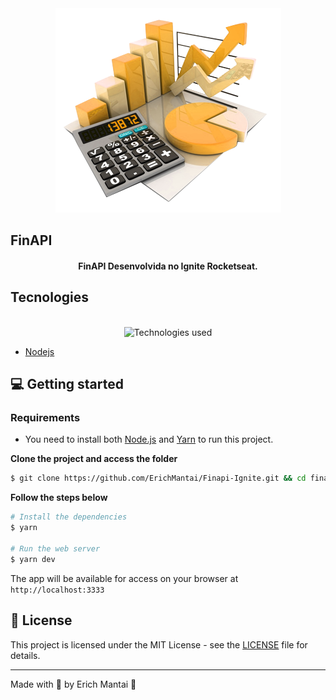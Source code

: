 <div align="center">
  <img src="github/finapi.png" alt="Api logo" style: "heigth: 20rem">
</div>

## FinAPI

<h4 align="center">
  FinAPI Desenvolvida no Ignite Rocketseat.
</h4>

## Tecnologies

<div align="center">
  <br />
  <img src="public/nodejs.png" alt="Technologies used" style: "heigth: 20rem">
</div>

- [Nodejs](https://nodejs.org/)

## 💻 Getting started

### Requirements

- You need to install both [Node.js](https://nodejs.org/en/download/) and [Yarn](https://yarnpkg.com/) to run this project.

**Clone the project and access the folder**

```bash
$ git clone https://github.com/ErichMantai/Finapi-Ignite.git && cd finapi
```

**Follow the steps below**

```bash
# Install the dependencies
$ yarn

# Run the web server
$ yarn dev
```

The app will be available for access on your browser at `http://localhost:3333`

## 📝 License

This project is licensed under the MIT License - see the [LICENSE](LICENSE) file for details.

---

Made with 💜 by Erich Mantai 👋
